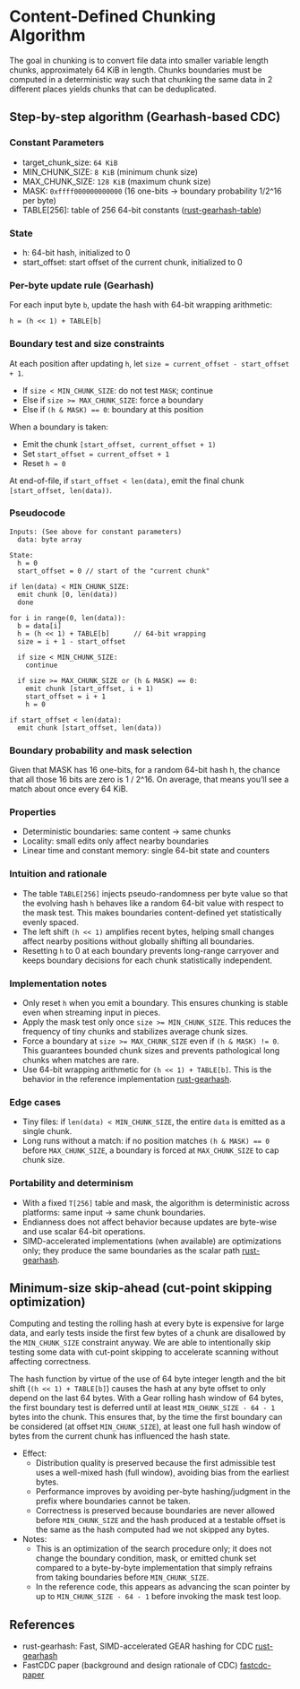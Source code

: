 # Content-Defined Chunking Algorithm

The goal in chunking is to convert file data into smaller variable length chunks, approximately 64 KiB in length.
Chunks boundaries must be computed in a deterministic way such that chunking the same data in 2 different places yields chunks that can be deduplicated.

## Step-by-step algorithm (Gearhash-based CDC)

### Constant Parameters

- target_chunk_size: `64 KiB`
- MIN_CHUNK_SIZE: `8 KiB` (minimum chunk size)
- MAX_CHUNK_SIZE: `128 KiB` (maximum chunk size)
- MASK: `0xffff000000000000` (16 one-bits → boundary probability 1/2^16 per byte)
- TABLE[256]: table of 256 64-bit constants ([rust-gearhash-table])

### State

- h: 64-bit hash, initialized to 0
- start_offset: start offset of the current chunk, initialized to 0

### Per-byte update rule (Gearhash)

For each input byte `b`, update the hash with 64-bit wrapping arithmetic:

```text
h = (h << 1) + TABLE[b]
```

### Boundary test and size constraints

At each position after updating `h`, let `size = current_offset - start_offset + 1`.

- If `size < MIN_CHUNK_SIZE`: do not test `MASK`; continue
- Else if `size >= MAX_CHUNK_SIZE`: force a boundary
- Else if `(h & MASK) == 0`: boundary at this position

When a boundary is taken:

- Emit the chunk `[start_offset, current_offset + 1)`
- Set `start_offset = current_offset + 1`
- Reset `h = 0`

At end-of-file, if `start_offset < len(data)`, emit the final chunk `[start_offset, len(data))`.

### Pseudocode

```text
Inputs: (See above for constant parameters)
  data: byte array

State:
  h = 0
  start_offset = 0 // start of the "current chunk"

if len(data) < MIN_CHUNK_SIZE:
  emit chunk [0, len(data))
  done

for i in range(0, len(data)):
  b = data[i]
  h = (h << 1) + TABLE[b]      // 64-bit wrapping
  size = i + 1 - start_offset

  if size < MIN_CHUNK_SIZE:
    continue

  if size >= MAX_CHUNK_SIZE or (h & MASK) == 0:
    emit chunk [start_offset, i + 1)
    start_offset = i + 1
    h = 0

if start_offset < len(data):
  emit chunk [start_offset, len(data))
```

### Boundary probability and mask selection

Given that MASK has 16 one-bits, for a random 64-bit hash h, the chance that all those 16 bits are zero is 1 / 2^16. On average, that means you’ll see a match about once every 64 KiB.

### Properties

- Deterministic boundaries: same content → same chunks
- Locality: small edits only affect nearby boundaries
- Linear time and constant memory: single 64-bit state and counters

### Intuition and rationale

- The table `TABLE[256]` injects pseudo-randomness per byte value so that the evolving hash `h` behaves like a random 64-bit value with respect to the mask test. This makes boundaries content-defined yet statistically evenly spaced.
- The left shift `(h << 1)` amplifies recent bytes, helping small changes affect nearby positions without globally shifting all boundaries.
- Resetting `h` to 0 at each boundary prevents long-range carryover and keeps boundary decisions for each chunk statistically independent.

### Implementation notes

- Only reset `h` when you emit a boundary. This ensures chunking is stable even when streaming input in pieces.
- Apply the mask test only once `size >= MIN_CHUNK_SIZE`. This reduces the frequency of tiny chunks and stabilizes average chunk sizes.
- Force a boundary at `size >= MAX_CHUNK_SIZE` even if `(h & MASK) != 0`. This guarantees bounded chunk sizes and prevents pathological long chunks when matches are rare.
- Use 64-bit wrapping arithmetic for `(h << 1) + TABLE[b]`. This is the behavior in the reference implementation [rust-gearhash].

### Edge cases

- Tiny files: if `len(data) < MIN_CHUNK_SIZE`, the entire `data` is emitted as a single chunk.
- Long runs without a match: if no position matches `(h & MASK) == 0` before `MAX_CHUNK_SIZE`, a boundary is forced at `MAX_CHUNK_SIZE` to cap chunk size.

### Portability and determinism

- With a fixed `T[256]` table and mask, the algorithm is deterministic across platforms: same input → same chunk boundaries.
- Endianness does not affect behavior because updates are byte-wise and use scalar 64-bit operations.
- SIMD-accelerated implementations (when available) are optimizations only; they produce the same boundaries as the scalar path [rust-gearhash].

## Minimum-size skip-ahead (cut-point skipping optimization)

Computing and testing the rolling hash at every byte is expensive for large data, and early tests inside the first few bytes of a chunk are disallowed by the `MIN_CHUNK_SIZE` constraint anyway.
We are able to intentionally skip testing some data with cut-point skipping to accelerate scanning without affecting correctness.

The hash function by virtue of the use of 64 byte integer length and the bit shift (`(h << 1) + TABLE[b]`) causes the hash at any byte offset to only depend on the last 64 bytes.
With a Gear rolling hash window of 64 bytes, the first boundary test is deferred until at least `MIN_CHUNK_SIZE - 64 - 1` bytes into the chunk.
This ensures that, by the time the first boundary can be considered (at offset `MIN_CHUNK_SIZE`), at least one full hash window of bytes from the current chunk has influenced the hash state.

- Effect:
  - Distribution quality is preserved because the first admissible test uses a well-mixed hash (full window), avoiding bias from the earliest bytes.
  - Performance improves by avoiding per-byte hashing/judgment in the prefix where boundaries cannot be taken.
  - Correctness is preserved because boundaries are never allowed before `MIN_CHUNK_SIZE` and the hash produced at a testable offset is the same as the hash computed had we not skipped any bytes.
- Notes:
  - This is an optimization of the search procedure only; it does not change the boundary condition, mask, or emitted chunk set compared to a byte-by-byte implementation that simply refrains from taking boundaries before `MIN_CHUNK_SIZE`.
  - In the reference code, this appears as advancing the scan pointer by up to `MIN_CHUNK_SIZE - 64 - 1` before invoking the mask test loop.

## References

- rust-gearhash: Fast, SIMD-accelerated GEAR hashing for CDC [rust-gearhash]
- FastCDC paper (background and design rationale of CDC) [fastcdc-paper]

[rust-gearhash]: https://github.com/srijs/rust-gearhash
[rust-gearhash-table]: https://github.com/srijs/rust-gearhash/blob/adad44e7141cfd29d898cf6e0858f50b995db286/src/table.rs#L5
[fastcdc-paper]: https://www.usenix.org/conference/atc16/technical-sessions/presentation/xia
